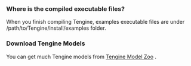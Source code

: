 ### Where is the compiled executable files?

When you finish compiling Tengine, examples executable files are under /path/to/Tengine/install/examples folder.

### Download Tengine Models

You can get much Tengine models from [Tengine Model Zoo](https://pan.baidu.com/s/1Ar9334MPeIV1eq4pM1eI-Q?errno=0&errmsg=Auth%20Login%20Sucess&&bduss=&ssnerror=0&traceid=#list/path=%2FTengine_models&parentPath=%2F) .
